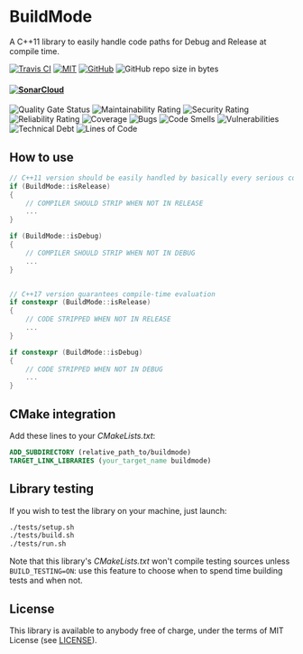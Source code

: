 # BuildMode 



A C++11 library to easily handle code paths for Debug and Release at compile time.



[![Travis CI](https://travis-ci.com/MuAlphaOmegaEpsilon/buildmode.svg?branch=master)](https://travis-ci.com/MuAlphaOmegaEpsilon/buildmode/) 
[![MIT](https://img.shields.io/badge/license-MIT-blue.svg)](LICENSE)
[![GitHub](https://img.shields.io/badge/repo-github-green.svg)](https://github.com/MuAlphaOmegaEpsilon/buildmode)
![GitHub repo size in bytes](https://img.shields.io/github/repo-size/MuAlphaOmegaEpsilon/buildmode.svg?colorB=%23ff0000&label=size)

#### [![SonarCloud](https://sonarcloud.io/images/project_badges/sonarcloud-white.svg)](https://sonarcloud.io/dashboard?id=MuAlphaOmegaEpsilon_buildmode)

![Quality Gate Status](https://sonarcloud.io/api/project_badges/measure?project=MuAlphaOmegaEpsilon_buildmode&metric=alert_status)
![Maintainability Rating](https://sonarcloud.io/api/project_badges/measure?project=MuAlphaOmegaEpsilon_buildmode&metric=sqale_rating)
![Security Rating](https://sonarcloud.io/api/project_badges/measure?project=MuAlphaOmegaEpsilon_buildmode&metric=security_rating)
![Reliability Rating](https://sonarcloud.io/api/project_badges/measure?project=MuAlphaOmegaEpsilon_buildmode&metric=reliability_rating)
![Coverage](https://sonarcloud.io/api/project_badges/measure?project=MuAlphaOmegaEpsilon_buildmode&metric=coverage)
![Bugs](https://sonarcloud.io/api/project_badges/measure?project=MuAlphaOmegaEpsilon_buildmode&metric=bugs)
![Code Smells](https://sonarcloud.io/api/project_badges/measure?project=MuAlphaOmegaEpsilon_buildmode&metric=code_smells)
![Vulnerabilities](https://sonarcloud.io/api/project_badges/measure?project=MuAlphaOmegaEpsilon_buildmode&metric=vulnerabilities)
![Technical Debt](https://sonarcloud.io/api/project_badges/measure?project=MuAlphaOmegaEpsilon_buildmode&metric=sqale_index)
![Lines of Code](https://sonarcloud.io/api/project_badges/measure?project=MuAlphaOmegaEpsilon_buildmode&metric=ncloc)

## How to use
```cpp
// C++11 version should be easily handled by basically every serious compiler 
if (BuildMode::isRelease)
{
	// COMPILER SHOULD STRIP WHEN NOT IN RELEASE
	...
}

if (BuildMode::isDebug)
{
	// COMPILER SHOULD STRIP WHEN NOT IN DEBUG
	...
}


// C++17 version guarantees compile-time evaluation
if constexpr (BuildMode::isRelease)
{
	// CODE STRIPPED WHEN NOT IN RELEASE
	...
}

if constexpr (BuildMode::isDebug)
{
	// CODE STRIPPED WHEN NOT IN DEBUG
	...
}
```

## CMake integration
Add these lines to your *CMakeLists.txt*:
```cmake
ADD_SUBDIRECTORY (relative_path_to/buildmode)
TARGET_LINK_LIBRARIES (your_target_name buildmode)
```

## Library testing
If you wish to test the library on your machine, just launch:
```sh
./tests/setup.sh
./tests/build.sh
./tests/run.sh
```
Note that this library's *CMakeLists.txt* won't compile testing sources unless `BUILD_TESTING=ON`: use this feature to choose when to spend time building tests and when not.

## License
This library is available to anybody free of charge, under the terms of MIT License (see [LICENSE](./LICENSE)).
